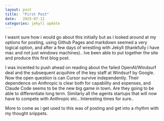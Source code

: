 ```yaml
---
layout: post
title:  "First Post"
date:   2025-07-12
categories: jekyll update
---
```

 I wasnt sure how i would go about this initially but as i looked around at my options for posting, using Github Pages and markdown seemed a very logical option, and after a few days of wrestling with Jekyll (thankfully i have mac and not just windows machines).. Ive been able to put together the site and produce this first blog post.

 I was incented to push ahead on reading about the failed OpenAI/Windsurf deal and the subsequent acquihire of the key staff at Windsurf by Google. Now the open question is can Cursor survive independently. Their dependence on Anthropic is clear both for capability and expenses, and Claude Code seems to be the new big game in town. Are they going to be able to differentiate long term. Similarly all the agents startups that will now have to compete with Anthropic etc.. Interesting times for sure.. 

 More to come as i get used to this was of posting and get into a rhythm with my thought snippets.

